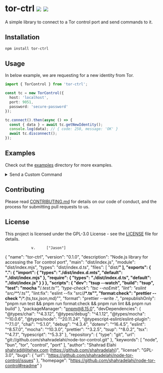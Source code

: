 # tor-ctrl <a href="https://npm.im/tor-ctrl"><img src="https://badgen.net/npm/v/tor-ctrl"></a> <a href="https://packagephobia.now.sh/result?p=tor-ctrl"><img src="https://packagephobia.now.sh/badge?p=tor-ctrl"></a>

A simple library to connect to a Tor control port and send commands to it.

## Installation

```bash
npm install tor-ctrl
```

## Usage

In below example, we are requesting for a new identity from Tor.

```typescript
import { TorControl } from 'tor-ctrl';

const tc = new TorControl({
  host: 'localhost',
  port: 9051,
  password: 'secure-password'
});

tc.connect().then(async () => {
  const { data } = await tc.getNewIdentity();
  console.log(data); // { code: 250, message: 'OK' }
  await tc.disconnect();
});
```

## Examples

Check out the [examples](/examples) directory for more examples.

<details>
  <summary>Send a Custom Command</summary>

If you don't know the available commands, please first check out the official [Tor Control Protocol](https://spec.torproject.org/control-spec/commands.html) documentation.

```typescript
const { data, error } = await tc.sendCommand(['GETINFO', 'version', 'config-file']);
console.log(data); // [ { code: NUM, message: STRING }, ... ]
```

</details>

## Contributing

Please read [CONTRIBUTING.md](/CONTRIBUTING.md) for details on our code of conduct, and the process for submitting pull requests to us.

## License

This project is licensed under the GPL-3.0 License - see the [LICENSE](/LICENSE) file for details.


                v.     ["Jason"]

{
  "name": "tor-ctrl",
  "version": "0.1.0",
  "description": "Node.js library for accessing the Tor control port",
  "main": "dist/index.js",
  "module": "dist/index.mjs",
  "types": "dist/index.d.ts",
  "files": [
    "dist/**"
  ],
  "exports": {
    ".": {
      "import": {
        "types": "./dist/index.d.mts",
        "default": "./dist/index.mjs"
      },
      "require": {
        "types": "./dist/index.d.ts",
        "default": "./dist/index.js"
      }
    }
  },
  "scripts": {
    "dev": "tsup --watch",
    "build": "tsup",
    "test": "mocha \"**/*.test.ts\"",
    "type-check": "tsc --noEmit",
    "lint": "eslint \"src/**/*.ts\"",
    "lint:fix": "eslint --fix \"src/**/*.ts\"",
    "format:check": "prettier --check \"**/*.{ts,tsx,json,md}\"",
    "format": "prettier --write .",
    "prepublishOnly": "pnpm run test && pnpm run format:check && pnpm run lint && pnpm run build"
  },
  "packageManager": "pnpm@8.15.0",
  "devDependencies": {
    "@types/chai": "^4.3.12",
    "@types/debug": "^4.1.12",
    "@types/mocha": "^10.0.6",
    "@types/node": "^20.11.24",
    "@typescript-eslint/eslint-plugin": "^7.1.0",
    "chai": "^5.1.0",
    "debug": "^4.3.4",
    "dotenv": "^16.4.5",
    "eslint": "^8.57.0",
    "mocha": "^10.3.0",
    "prettier": "^3.2.5",
    "tsup": "^8.0.2",
    "tsx": "^4.7.1",
    "typescript": "^5.3.3"
  },
  "repository": {
    "type": "git",
    "url": "git://github.com/shahradelahi/node-tor-control.git"
  },
  "keywords": [
    "node",
    "bun",
    "tor",
    "control",
    "port"
  ],
  "author": "Shahrad Elahi <shahrad@litehex.com> (https://github.com/shahradelahi)",
  "license": "GPL-3.0",
  "bugs": {
    "url": "https://github.com/shahradelahi/node-tor-control/issues"
  },
  "homepage": "https://github.com/shahradelahi/node-tor-control#readme"
}